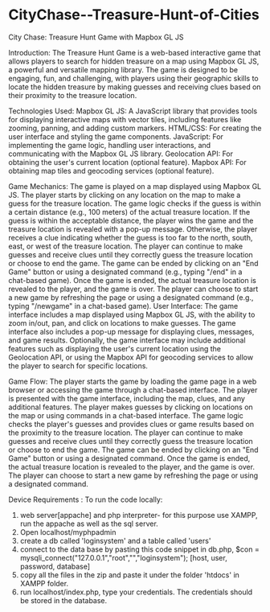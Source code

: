 # CityChase--Treasure-Hunt-of-Cities
City Chase: Treasure Hunt Game with Mapbox GL JS

Introduction:
The Treasure Hunt Game is a web-based interactive game that allows players to search for hidden treasure on a map using Mapbox GL JS, a powerful and versatile mapping library. The game is designed to be engaging, fun, and challenging, with players using their geographic skills to locate the hidden treasure by making guesses and receiving clues based on their proximity to the treasure location.

Technologies Used:
Mapbox GL JS: A JavaScript library that provides tools for displaying interactive maps with vector tiles, including features like zooming, panning, and adding custom markers.
HTML/CSS: For creating the user interface and styling the game components.
JavaScript: For implementing the game logic, handling user interactions, and communicating with the Mapbox GL JS library.
Geolocation API: For obtaining the user's current location (optional feature).
Mapbox API: For obtaining map tiles and geocoding services (optional feature).


Game Mechanics:
The game is played on a map displayed using Mapbox GL JS. The player starts by clicking on any location on the map to make a guess for the treasure location.
The game logic checks if the guess is within a certain distance (e.g., 100 meters) of the actual treasure location.
If the guess is within the acceptable distance, the player wins the game and the treasure location is revealed with a pop-up message. Otherwise, the player receives a clue indicating whether the guess is too far to the north, south, east, or west of the treasure location.
The player can continue to make guesses and receive clues until they correctly guess the treasure location or choose to end the game.
The game can be ended by clicking on an "End Game" button or using a designated command (e.g., typing "/end" in a chat-based game).
Once the game is ended, the actual treasure location is revealed to the player, and the game is over. The player can choose to start a new game by refreshing the page or using a designated command (e.g., typing "/newgame" in a chat-based game).
User Interface:
The game interface includes a map displayed using Mapbox GL JS, with the ability to zoom in/out, pan, and click on locations to make guesses.
The game interface also includes a pop-up message for displaying clues, messages, and game results.
Optionally, the game interface may include additional features such as displaying the user's current location using the Geolocation API, or using the Mapbox API for geocoding services to allow the player to search for specific locations.


Game Flow:
The player starts the game by loading the game page in a web browser or accessing the game through a chat-based interface.
The player is presented with the game interface, including the map, clues, and any additional features.
The player makes guesses by clicking on locations on the map or using commands in a chat-based interface.
The game logic checks the player's guesses and provides clues or game results based on the proximity to the treasure location.
The player can continue to make guesses and receive clues until they correctly guess the treasure location or choose to end the game.
The game can be ended by clicking on an "End Game" button or using a designated command.
Once the game is ended, the actual treasure location is revealed to the player, and the game is over.
The player can choose to start a new game by refreshing the page or using a designated command.

Device Requirements :
To run the code locally:
1. web server[appache] and php interpreter- for this purpose use XAMPP, run the appache as well as the sql server.
2. Open localhost/myphpadmin
3. create a db called 'loginsystem' and a table called 'users'
4. connect to the data base by pasting this code snippet in db.php,  $con = mysqli_connect("127.0.0.1","root","","loginsystem");
  [host, user, password, database]
5. copy all the files in the zip and paste it under the folder 'htdocs' in XAMPP folder.
6. run localhost/index.php, type your credentials. The credentials should be stored in the database.

